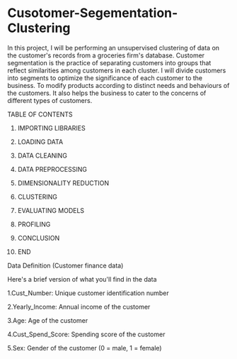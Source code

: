 # Cusotomer-Segementation-Clustering



In this project, I will be performing an unsupervised clustering of data on the customer's records from a groceries firm's database. Customer segmentation is the practice of separating customers into groups that reflect similarities among customers in each cluster. I will divide customers into segments to optimize the significance of each customer to the business. To modify products according to distinct needs and behaviours of the customers. It also helps the business to cater to the concerns of different types of customers.



TABLE OF CONTENTS

1. IMPORTING LIBRARIES

2. LOADING DATA

3. DATA CLEANING

4. DATA PREPROCESSING

5. DIMENSIONALITY REDUCTION

6. CLUSTERING

7. EVALUATING MODELS

8. PROFILING

9. CONCLUSION

10. END



Data Definition (Customer finance data)

Here's a brief version of what you'll find in the data

1.Cust_Number: Unique customer identification number

2.Yearly_Income: Annual income of the customer

3.Age: Age of the customer

4.Cust_Spend_Score: Spending score of the customer

5.Sex: Gender of the customer (0 = male, 1 = female)
